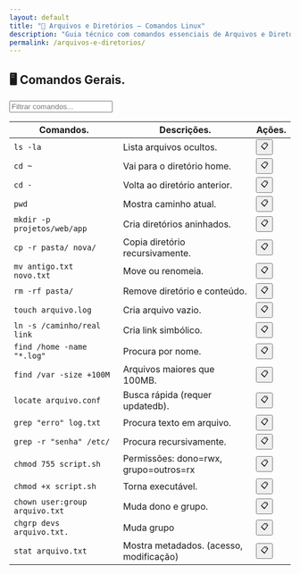 ```yaml
---
layout: default
title: "📁 Arquivos e Diretórios — Comandos Linux"
description: "Guia técnico com comandos essenciais de Arquivos e Diretórios. Copie, cole e use direto no terminal. Organizado por arquivos e diretórios."
permalink: /arquivos-e-diretorios/
---
```



<section>



<h2>🖥 Comandos Gerais.</h2>



<input type="text" oninput="filtrarLinhas(this.value)" placeholder="Filtrar comandos...">
<script>
function filtrarLinhas(termo) {
  const linhas = document.querySelectorAll('tbody tr');
  linhas.forEach(linha => {
    linha.style.display = linha.textContent.toLowerCase().includes(termo.toLowerCase()) ? '' : 'none';
  });
}
</script>


<div class="table-container">
<table class="evergreen-table">
  <thead>
    <tr>
      <th>Comandos.</th>
      <th>Descrições.</th>
      <th>Ações.</th>
    </tr>
  </thead>
  <tbody>
    <tr>
      <td data-label="Comando"><code>ls -la</code></td>
      <td data-label="Descrição">Lista arquivos ocultos.</td>
      <td data-label="Ação"><button class="copy-btn" data-command="ls -la">📋</button></td>
    </tr>
    <tr>
      <td data-label="Comando"><code>cd ~</code></td>
      <td data-label="Descrição">Vai para o diretório home.</td>
      <td data-label="Ação"><button class="copy-btn" data-command="cd ~">📋</button></td>
    </tr>
    <tr>
      <td data-label="Comando"><code>cd -</code></td>
      <td data-label="Descrição">Volta ao diretório anterior.</td>
      <td data-label="Ação"><button class="copy-btn" data-command="cd -">📋</button></td>
    </tr>
    <tr>
      <td data-label="Comando"><code>pwd</code></td>
      <td data-label="Descrição">Mostra caminho atual.</td>
      <td data-label="Ação"><button class="copy-btn" data-command="pwd">📋</button></td>
    </tr>
    <tr>
      <td data-label="Comando"><code>mkdir -p projetos/web/app</code></td>
      <td data-label="Descrição">Cria diretórios aninhados.</td>
      <td data-label="Ação"><button class="copy-btn" data-command="mkdir -p projetos/web/app">📋</button></td>
    </tr>
    <tr>
      <td data-label="Comando"><code>cp -r pasta/ nova/</code></td>
      <td data-label="Descrição">Copia diretório recursivamente.</td>
      <td data-label="Ação"><button class="copy-btn" data-command="cp -r pasta/ nova/">📋</button></td>
    </tr>
    <tr>
      <td data-label="Comando"><code>mv antigo.txt novo.txt</code></td>
      <td data-label="Descrição">Move ou renomeia.</td>
      <td data-label="Ação"><button class="copy-btn" data-command="mv antigo.txt novo.txt">📋</button></td>
    </tr>
    <tr>
      <td data-label="Comando"><code>rm -rf pasta/</code></td>
      <td data-label="Descrição">Remove diretório e conteúdo.</td>
      <td data-label="Ação"><button class="copy-btn" data-command="rm -rf pasta/">📋</button></td>
    </tr>
    <tr>
      <td data-label="Comando"><code>touch arquivo.log</code></td>
      <td data-label="Descrição">Cria arquivo vazio.</td>
      <td data-label="Ação"><button class="copy-btn" data-command="touch arquivo.log">📋</button></td>
    </tr>
    <tr>
      <td data-label="Comando"><code>ln -s /caminho/real link</code></td>
      <td data-label="Descrição">Cria link simbólico.</td>
      <td data-label="Ação"><button class="copy-btn" data-command="ln -s /caminho/real link">📋</button></td>
    </tr>
    <tr>
      <td data-label="Comando"><code>find /home -name "*.log"</code></td>
      <td data-label="Descrição">Procura por nome.</td>
      <td data-label="Ação"><button class="copy-btn" data-command="find /home -name &quot;*.log&quot;">📋</button></td>
    </tr>
    <tr>
      <td data-label="Comando"><code>find /var -size +100M</code></td>
      <td data-label="Descrição">Arquivos maiores que 100MB.</td>
      <td data-label="Ação"><button class="copy-btn" data-command="find /var -size +100M">📋</button></td>
    </tr>
    <tr>
      <td data-label="Comando"><code>locate arquivo.conf</code></td>
      <td data-label="Descrição">Busca rápida (requer updatedb).</td>
      <td data-label="Ação"><button class="copy-btn" data-command="locate arquivo.conf">📋</button></td>
    </tr>
    <tr>
      <td data-label="Comando"><code>grep "erro" log.txt</code></td>
      <td data-label="Descrição">Procura texto em arquivo.</td>
      <td data-label="Ação"><button class="copy-btn" data-command="grep &quot;erro&quot; log.txt">📋</button></td>
    </tr>
    <tr>
      <td data-label="Comando"><code>grep -r "senha" /etc/</code></td>
      <td data-label="Descrição">Procura recursivamente.</td>
      <td data-label="Ação"><button class="copy-btn" data-command="grep -r &quot;senha&quot; /etc/">📋</button></td>
    </tr>
    <tr>
      <td data-label="Comando"><code>chmod 755 script.sh</code></td>
      <td data-label="Descrição">Permissões: dono=rwx, grupo=outros=rx</td>
      <td data-label="Ação"><button class="copy-btn" data-command="chmod 755 script.sh">📋</button></td>
    </tr>
    <tr>
      <td data-label="Comando"><code>chmod +x script.sh</code></td>
      <td data-label="Descrição">Torna executável.</td>
      <td data-label="Ação"><button class="copy-btn" data-command="chmod +x script.sh">📋</button></td>
    </tr>
    <tr>
      <td data-label="Comando"><code>chown user:group arquivo.txt</code></td>
      <td data-label="Descrição">Muda dono e grupo.</td>
      <td data-label="Ação"><button class="copy-btn" data-command="chown user:group arquivo.txt">📋</button></td>
    </tr>
    <tr>
      <td data-label="Comando"><code>chgrp devs arquivo.txt.</code></td>
      <td data-label="Descrição">Muda grupo</td>
      <td data-label="Ação"><button class="copy-btn" data-command="chgrp devs arquivo.txt">📋</button></td>
    </tr>
    <tr>
      <td data-label="Comando"><code>stat arquivo.txt</code></td>
      <td data-label="Descrição">Mostra metadados. (acesso, modificação)</td>
      <td data-label="Ação"><button class="copy-btn" data-command="stat arquivo.txt">📋</button></td>
    </tr>
  </tbody>
</table>
</div>





</section>
